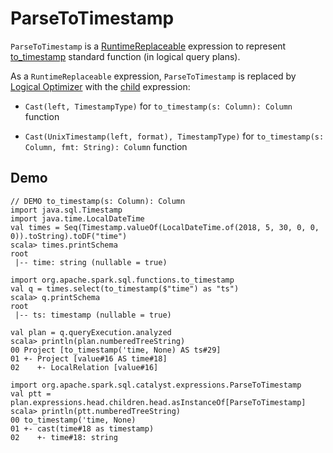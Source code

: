 # ParseToTimestamp

`ParseToTimestamp` is a [RuntimeReplaceable](RuntimeReplaceable.md) expression to represent [to_timestamp](../spark-sql-functions-datetime.md#to_timestamp) standard function (in logical query plans).

As a `RuntimeReplaceable` expression, `ParseToTimestamp` is replaced by [Logical Optimizer](../catalyst/Optimizer.md#ReplaceExpressions) with the [child](#child) expression:

* `Cast(left, TimestampType)` for `to_timestamp(s: Column): Column` function

* `Cast(UnixTimestamp(left, format), TimestampType)` for `to_timestamp(s: Column, fmt: String): Column` function

## Demo

```text
// DEMO to_timestamp(s: Column): Column
import java.sql.Timestamp
import java.time.LocalDateTime
val times = Seq(Timestamp.valueOf(LocalDateTime.of(2018, 5, 30, 0, 0, 0)).toString).toDF("time")
scala> times.printSchema
root
 |-- time: string (nullable = true)

import org.apache.spark.sql.functions.to_timestamp
val q = times.select(to_timestamp($"time") as "ts")
scala> q.printSchema
root
 |-- ts: timestamp (nullable = true)

val plan = q.queryExecution.analyzed
scala> println(plan.numberedTreeString)
00 Project [to_timestamp('time, None) AS ts#29]
01 +- Project [value#16 AS time#18]
02    +- LocalRelation [value#16]

import org.apache.spark.sql.catalyst.expressions.ParseToTimestamp
val ptt = plan.expressions.head.children.head.asInstanceOf[ParseToTimestamp]
scala> println(ptt.numberedTreeString)
00 to_timestamp('time, None)
01 +- cast(time#18 as timestamp)
02    +- time#18: string
```
